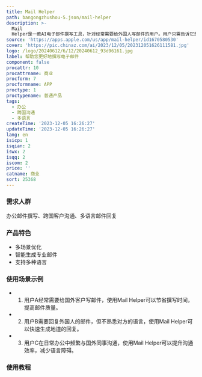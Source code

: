 ```yaml
---
title: Mail Helper
path: bangongzhushou-5.json/mail-helper
description: >-
  Mail
  Helper是一款AI电子邮件撰写工具，针对经常需要给外国人写邮件的用户。用户只需告诉它想要表达的内容，它将生成地道生动的当地语言邮件，而不仅仅是简单的翻译。支持20多种语言，适用于日常办公沟通、客户开发和维护等高频场景。用户的隐私将得到严格保护，上传的数据仅用于生成邮件内容，不会存储。
source: 'https://apps.apple.com/us/app/mail-helper/id1670580530'
cover: 'https://pic.chinaz.com/ai/2023/12/05/202312051626111581.jpg'
logo: /logo/20240612/6/12/20240612_93d96161.jpg
label: 帮助您更好地撰写电子邮件
component: false
procattr: 10
procattrname: 商业
procform: 7
procformname: APP
proctype: 1
proctypename: 普通产品
tags:
  - 办公
  - 跨国沟通
  - 多语言
createTime: '2023-12-05 16:26:27'
updateTime: '2023-12-05 16:26:27'
lang: en
isicp: 1
isqian: 2
iswx: 2
isqq: 2
iscom: 2
price: ''
catname: 商业
sort: 25368
---
```




### 需求人群
办公邮件撰写、跨国客户沟通、多语言邮件回复

### 产品特色
- 多场景优化
- 智能生成专业邮件
- 支持多种语言

### 使用场景示例
- 1. 用户A经常需要给国外客户写邮件，使用Mail Helper可以节省撰写时间，提高邮件质量。
- 2. 用户B需要回复外国人的邮件，但不熟悉对方的语言，使用Mail Helper可以快速生成地道的回复。
- 3. 用户C在日常办公中频繁与国外同事沟通，使用Mail Helper可以提升沟通效率，减少语言障碍。

### 使用教程


  
